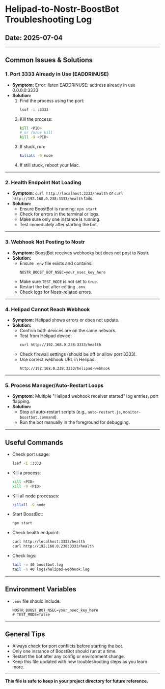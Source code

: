 # Helipad-to-Nostr-BoostBot Troubleshooting Log

## Date: 2025-07-04

---

## Common Issues & Solutions

### 1. Port 3333 Already in Use (EADDRINUSE)
- **Symptom:** Error: listen EADDRINUSE: address already in use 0.0.0.0:3333
- **Solution:**
  1. Find the process using the port:
     ```sh
     lsof -i :3333
     ```
  2. Kill the process:
     ```sh
     kill <PID>
     # or force kill
     kill -9 <PID>
     ```
  3. If stuck, run:
     ```sh
     killall -9 node
     ```
  4. If still stuck, reboot your Mac.

---

### 2. Health Endpoint Not Loading
- **Symptom:** `curl http://localhost:3333/health` or `curl http://192.168.0.238:3333/health` fails.
- **Solution:**
  - Ensure BoostBot is running: `npm start`
  - Check for errors in the terminal or logs.
  - Make sure only one instance is running.
  - Test immediately after starting the bot.

---

### 3. Webhook Not Posting to Nostr
- **Symptom:** BoostBot receives webhooks but does not post to Nostr.
- **Solution:**
  - Ensure `.env` file exists and contains:
    ```
    NOSTR_BOOST_BOT_NSEC=your_nsec_key_here
    ```
  - Make sure `TEST_MODE` is not set to `true`.
  - Restart the bot after editing `.env`.
  - Check logs for Nostr-related errors.

---

### 4. Helipad Cannot Reach Webhook
- **Symptom:** Helipad shows errors or does not update.
- **Solution:**
  - Confirm both devices are on the same network.
  - Test from Helipad device:
    ```sh
    curl http://192.168.0.238:3333/health
    ```
  - Check firewall settings (should be off or allow port 3333).
  - Use correct webhook URL in Helipad:
    ```
    http://192.168.0.238:3333/helipad-webhook
    ```

---

### 5. Process Manager/Auto-Restart Loops
- **Symptom:** Multiple "Helipad webhook receiver started" log entries, port flapping.
- **Solution:**
  - Stop all auto-restart scripts (e.g., `auto-restart.js`, `monitor-boostbot.command`).
  - Run the bot manually in the foreground for debugging.

---

## Useful Commands

- Check port usage:
  ```sh
  lsof -i :3333
  ```
- Kill a process:
  ```sh
  kill <PID>
  kill -9 <PID>
  ```
- Kill all node processes:
  ```sh
  killall -9 node
  ```
- Start BoostBot:
  ```sh
  npm start
  ```
- Check health endpoint:
  ```sh
  curl http://localhost:3333/health
  curl http://192.168.0.238:3333/health
  ```
- Check logs:
  ```sh
  tail -n 40 boostbot.log
  tail -n 40 logs/helipad-webhook.log
  ```

---

## Environment Variables
- `.env` file should include:
  ```
  NOSTR_BOOST_BOT_NSEC=your_nsec_key_here
  # TEST_MODE=false
  ```

---

## General Tips
- Always check for port conflicts before starting the bot.
- Only one instance of BoostBot should run at a time.
- Restart the bot after any config or environment change.
- Keep this file updated with new troubleshooting steps as you learn more.

---

**This file is safe to keep in your project directory for future reference.** 